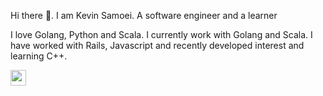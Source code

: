 
<p>Hi there 👋. I am Kevin Samoei. A software engineer and a learner</p>

<p> I love Golang, Python and Scala. I currently work with Golang and Scala. I have worked with Rails, Javascript and recently developed interest and learning C++.</p>

<p><a href="https://www.linkedin.com/in/michael-hoffmann-3b8933b1"><img src="https://img.shields.io/badge/linkedin-%230077B5.svg?&style=for-the-badge&logo=linkedin&logoColor=white" height=25></a>
